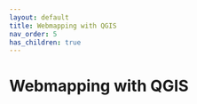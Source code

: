 ```yaml
---
layout: default
title: Webmapping with QGIS
nav_order: 5
has_children: true
---
```


# Webmapping with QGIS